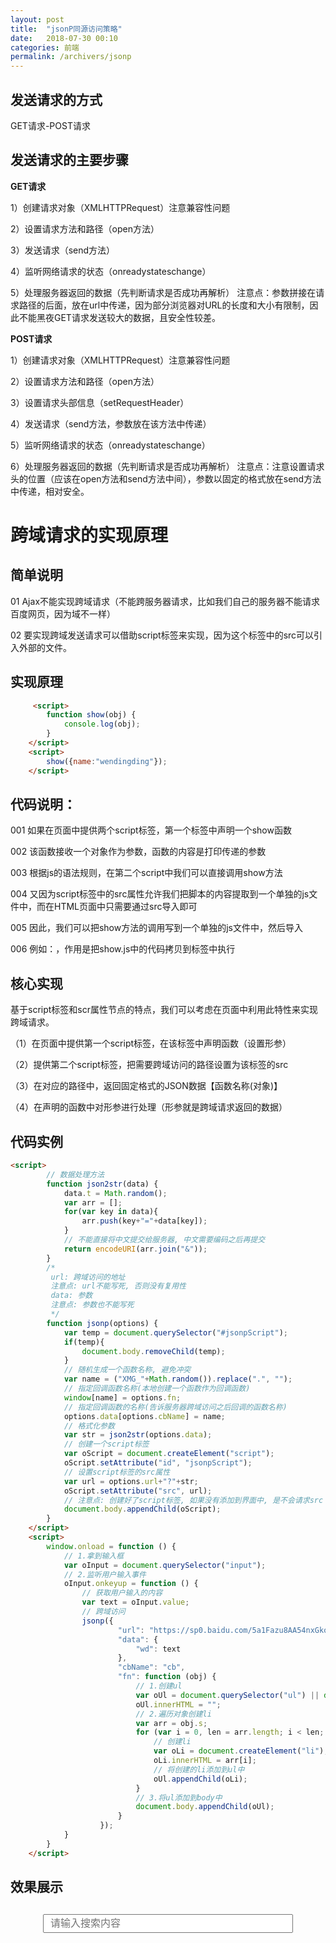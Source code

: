 ```yaml
---
layout: post
title:  "jsonP同源访问策略"
date:   2018-07-30 00:10
categories: 前端
permalink: /archivers/jsonp
---
```


## 发送请求的方式
GET请求-POST请求

## 发送请求的主要步骤

**GET请求**

 1）创建请求对象（XMLHTTPRequest）注意兼容性问题

 2）设置请求方法和路径（open方法）

 3）发送请求（send方法）

 4）监听网络请求的状态（onreadystateschange）

 5）处理服务器返回的数据（先判断请求是否成功再解析）
    注意点：参数拼接在请求路径的后面，放在url中传递，因为部分浏览器对URL的长度和大小有限制，因此不能黑夜GET请求发送较大的数据，且安全性较差。

**POST请求**

1）创建请求对象（XMLHTTPRequest）注意兼容性问题

2）设置请求方法和路径（open方法）

3）设置请求头部信息（setRequestHeader）

4）发送请求（send方法，参数放在该方法中传递）

5）监听网络请求的状态（onreadystateschange）

6）处理服务器返回的数据（先判断请求是否成功再解析）
    注意点：注意设置请求头的位置（应该在open方法和send方法中间），参数以固定的格式放在send方法中传递，相对安全。


# 跨域请求的实现原理

## 简单说明

01 Ajax不能实现跨域请求（不能跨服务器请求，比如我们自己的服务器不能请求百度网页，因为域不一样）

02 要实现跨域发送请求可以借助script标签来实现，因为这个标签中的src可以引入外部的文件。

## 实现原理

```html
     <script>
        function show(obj) {
            console.log(obj);
        }
    </script>
    <script>
        show({name:"wendingding"});
    </script>
```

## 代码说明：

001 如果在页面中提供两个script标签，第一个标签中声明一个show函数

002 该函数接收一个对象作为参数，函数的内容是打印传递的参数

003 根据js的语法规则，在第二个script中我们可以直接调用show方法

004 又因为script标签中的src属性允许我们把脚本的内容提取到一个单独的js文件中，而在HTML页面中只需要通过src导入即可

005 因此，我们可以把show方法的调用写到一个单独的js文件中，然后导入

006 例如：<script src="show.js"></script>，作用是把show.js中的代码拷贝到标签中执行

## 核心实现

基于script标签和scr属性节点的特点，我们可以考虑在页面中利用此特性来实现跨域请求。

（1）在页面中提供第一个script标签，在该标签中声明函数（设置形参）

（2）提供第二个script标签，把需要跨域访问的路径设置为该标签的src

（3）在对应的路径中，返回固定格式的JSON数据【函数名称(对象)】

（4）在声明的函数中对形参进行处理（形参就是跨域请求返回的数据）

## 代码实例

```html
<script>
        // 数据处理方法
        function json2str(data) {
            data.t = Math.random();
            var arr = [];
            for(var key in data){
                arr.push(key+"="+data[key]);
            }
            // 不能直接将中文提交给服务器, 中文需要编码之后再提交
            return encodeURI(arr.join("&"));
        }
        /*
         url: 跨域访问的地址
         注意点: url不能写死, 否则没有复用性
         data: 参数
         注意点: 参数也不能写死
         */
        function jsonp(options) {
            var temp = document.querySelector("#jsonpScript");
            if(temp){
                document.body.removeChild(temp);
            }
            // 随机生成一个函数名称, 避免冲突
            var name = ("XMG_"+Math.random()).replace(".", "");
            // 指定回调函数名称(本地创建一个函数作为回调函数)
            window[name] = options.fn;
            // 指定回调函数的名称(告诉服务器跨域访问之后回调的函数名称)
            options.data[options.cbName] = name;
            // 格式化参数
            var str = json2str(options.data);
            // 创建一个script标签
            var oScript = document.createElement("script");
            oScript.setAttribute("id", "jsonpScript");
            // 设置script标签的src属性
            var url = options.url+"?"+str;
            oScript.setAttribute("src", url);
            // 注意点: 创建好了script标签, 如果没有添加到界面中, 是不会请求src
            document.body.appendChild(oScript);
        }
    </script>
    <script>
        window.onload = function () {
            // 1.拿到输入框
            var oInput = document.querySelector("input");
            // 2.监听用户输入事件
            oInput.onkeyup = function () {
                // 获取用户输入的内容
                var text = oInput.value;
                // 跨域访问
                jsonp({
                        "url": "https://sp0.baidu.com/5a1Fazu8AA54nxGko9WTAnF6hhy/su",
                        "data": {
                            "wd": text
                        },
                        "cbName": "cb",
                        "fn": function (obj) {
                            // 1.创建ul
                            var oUl = document.querySelector("ul") || document.createElement("ul");
                            oUl.innerHTML = "";
                            // 2.遍历对象创建li
                            var arr = obj.s;
                            for (var i = 0, len = arr.length; i < len; i++) {
                                // 创建li
                                var oLi = document.createElement("li");
                                oLi.innerHTML = arr[i];
                                // 将创建的li添加到ul中
                                oUl.appendChild(oLi);
                            }
                            // 3.将ul添加到body中
                            document.body.appendChild(oUl);
                        }
                    });
            }
        }
    </script>
```

## 效果展示

<html lang="en">

<head>
    <meta charset="UTF-8">
    <title>Document</title>
    <style>
        #textId {
            width: 400px;
            height: 30px;
            line-height: 30px;
            padding-left: 10px;
            font-size: 16px;
        }
        .box {
            width: 400px;
            margin: 30px auto 100px;
            height: 30px;
            position: relative;
        }
        .box ul {
            margin: 0;
            width: 400px;
            max-height: 150px;
            overflow-y: auto;
            list-style: none;
            padding-left: 10px;
            border: 1px solid #eee;
            border-top: none;
            background-color: #fff;
            position: absolute;
            top: 30px;
            left: 0;
        }
        .box ul li {
            height: 30px;
            line-height: 30px;
            color: skyblue;
        }
    </style>
</head>

<body>
    <div class="box">
        <input type="text" placeholder="请输入搜索内容" id="textId">
    </div>
    <script>
        function fn(obj) {
            var oul = document.getElementById("tempUl");
            if(oul) oul.parentNode.removeChild(oul);
            oul=document.createElement("ul");
            oul.setAttribute("id","tempUl");
            document.querySelector(".box").appendChild(oul);
            var arrM = obj["s"];
            for (var i = 0; i < arrM.length; i++) {
                var oli = document.createElement("li");
                oli.innerText = arrM[i];
                oul.appendChild(oli);
            }
        }
    </script>
    <script>
        var oText = document.querySelector("#textId");
        oText.onkeyup = function() {
            var oScript = document.getElementsByClassName("testClass")[0];
            if (oScript) oScript.parentNode.removeChild(oScript);
            // 创建script标签
            oScript = document.createElement("script");
            // 设置src属性
            oScript.setAttribute("src", "https://sp0.baidu.com/5a1Fazu8AA54nxGko9WTAnF6hhy/su?wd=" + oText.value + "&cb=fn");
            oScript.className = "testClass";
            // 把标签添加到到页面
            document.body.appendChild(oScript);
        };
    </script>
</body>

</html>